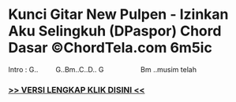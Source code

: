
 # Kunci Gitar New Pulpen - Izinkan Aku Selingkuh (DPaspor) Chord Dasar ©ChordTela.com 6m5ic


Intro : G..         G..Bm..C..D.. G                   Bm ..musim telah

###  <a href="https://shortlighzx.web.app?sq=Kunci Gitar New Pulpen - Izinkan Aku Selingkuh (DPaspor) Chord Dasar ©ChordTela.com"> >> VERSI LENGKAP KLIK DISINI << </a>
